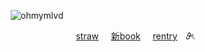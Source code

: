 <div align="center">
  
![ohmymlvd](https://github.com/user-attachments/assets/3fa45962-184b-4a32-b5fe-feb24111efef)


<p align="right"><a href="https://seamsquire.straw.page">straw</a> ‎ ‎‎ ‎‎ ‎‎ <a href="https://getou.atabook.org">新book</a> ‎ ‎‎ ‎‎ ‎‎ <a href="https://rentry.co/platonicskgo">rentry</a>　𝜗ৎ　　　　　　　　　　　　　
